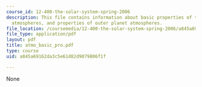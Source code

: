 ```yaml
---
course_id: 12-400-the-solar-system-spring-2006
description: This file contains information about basic properties of terrestrial
  atmospheres, and properties of outer planet atmospheres.
file_location: /coursemedia/12-400-the-solar-system-spring-2006/a845a69162da3c5e61d82d9079806f1f_atmo_basic_pro.pdf
file_type: application/pdf
layout: pdf
title: atmo_basic_pro.pdf
type: course
uid: a845a69162da3c5e61d82d9079806f1f

---
```

None